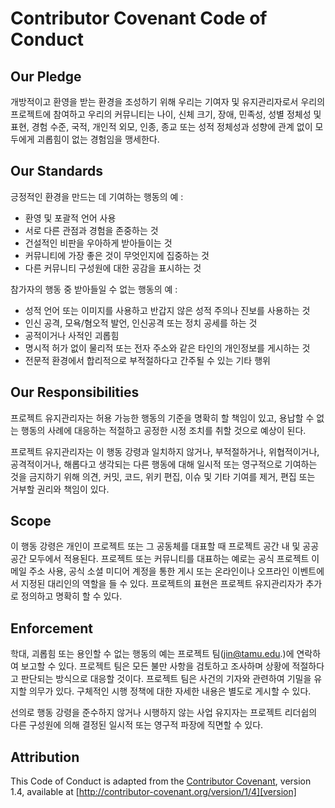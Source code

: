 # Contributor Covenant Code of Conduct

## Our Pledge

개방적이고 환영을 받는 환경을 조성하기 위해 우리는 기여자 및 유지관리자로서 우리의 프로젝트에 참여하고 우리의 커뮤니티는 나이, 신체 크기, 장애, 민족성, 성별 정체성 및 표현, 경험 수준, 국적, 개인적 외모, 인종, 종교 또는 성적 정체성과 성향에 관계 없이 모두에게 괴롭힘이 없는 경험임을 맹세한다.

## Our Standards

긍정적인 환경을 만드는 데 기여하는 행동의 예 :

* 환영 및 포괄적 언어 사용
* 서로 다른 관점과 경험을 존중하는 것
* 건설적인 비판을 우아하게 받아들이는 것
* 커뮤니티에 가장 좋은 것이 무엇인지에 집중하는 것
* 다른 커뮤니티 구성원에 대한 공감을 표시하는 것

참가자의 행동 중 받아들일 수 없는 행동의 예 :

* 성적 언어 또는 이미지를 사용하고 반갑지 않은 성적 주의나 진보를 사용하는 것
* 인신 공격, 모욕/혐오적 발언, 인신공격 또는 정치 공세를 하는 것
* 공적이거나 사적인 괴롭힘
* 명시적 허가 없이 물리적 또는 전자 주소와 같은 타인의 개인정보를 게시하는 것
* 전문적 환경에서 합리적으로 부적절하다고 간주될 수 있는 기타 행위

## Our Responsibilities

프로젝트 유지관리자는 허용 가능한 행동의 기준을 명확히 할 책임이 있고, 용납할 수 없는 행동의 사례에 대응하는 적절하고 공정한 시정 조치를 취할 것으로 예상이 된다.

프로젝트 유지관리자는 이 행동 강령과 일치하지 않거나, 부적절하거나, 위협적이거나, 공격적이거나, 해롭다고 생각되는 다른 행동에 대해 일시적 또는 영구적으로 기여하는 것을 금지하기 위해 의견, 커밋, 코드, 위키 편집, 이슈 및 기타 기여를 제거, 편집 또는 거부할 권리와 책임이 있다.

## Scope

이 행동 강령은 개인이 프로젝트 또는 그 공동체를 대표할 때 프로젝트 공간 내 및 공공 공간 모두에서 적용된다. 프로젝트 또는 커뮤니티를 대표하는 예로는 공식 프로젝트 이메일 주소 사용, 공식 소셜 미디어 계정을 통한 게시 또는 온라인이나 오프라인 이벤트에서 지정된 대리인의 역할을 들 수 있다. 프로젝트의 표현은 프로젝트 유지관리자가 추가로 정의하고 명확히 할 수 있다.

## Enforcement

학대, 괴롭힘 또는 용인할 수 없는 행동의 예는 프로젝트 팀(jin@tamu.edu.)에 연락하여 보고할 수 있다. 프로젝트 팀은 모든 불만 사항을 검토하고 조사하며 상황에 적절하다고 판단되는 방식으로 대응할 것이다. 프로젝트 팀은 사건의 기자와 관련하여 기밀을 유지할 의무가 있다. 구체적인 시행 정책에 대한 자세한 내용은 별도로 게시할 수 있다.

선의로 행동 강령을 준수하지 않거나 시행하지 않는 사업 유지자는 프로젝트 리더쉽의 다른 구성원에 의해 결정된 일시적 또는 영구적 파장에 직면할 수 있다.

## Attribution

This Code of Conduct is adapted from the [Contributor Covenant][homepage], version 1.4, available at [http://contributor-covenant.org/version/1/4][version]

[homepage]: http://contributor-covenant.org
[version]: http://contributor-covenant.org/version/1/4/
